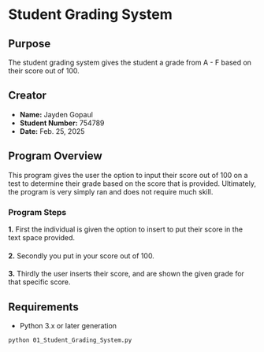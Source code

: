 # Student Grading System

## Purpose
The student grading system gives the student a grade from A - F based on their score out of 100.

## Creator

- **Name:** Jayden Gopaul
- **Student Number:** 754789
- **Date:** Feb. 25, 2025

## Program Overview
This program gives the user the option to input their score out of 100 on a test to determine their grade based on the score that is provided. Ultimately, the program is very simply ran and does not require much skill.


### Program Steps

**1.** First the individual is given the option to insert to put their score in the text space provided.
####
**2.** Secondly you put in your score out of 100.
####
**3.** Thirdly the user inserts their score, and are shown the given grade for that specific score.

## Requirements
- Python 3.x or later generation


```bash
python 01_Student_Grading_System.py
